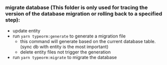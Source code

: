 ### migrate database (This folder is only used for tracing the version of the database migration or rolling back to a specified step):
- update entity
- run `yarn typeorm:generate` to generate a migration file
    - this command will generate based on the current database table. (sync db with entity is the most important)
    - delete entity files not trigger the generation
- run `yarn typeorm:migrate` to migrate the database

